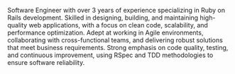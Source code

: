 Software Engineer with over 3 years of experience specializing in Ruby on Rails development. 
Skilled in designing, building, and maintaining high-quality web applications, with a focus on clean code, scalability, and performance optimization. 
Adept at working in Agile environments, collaborating with cross-functional teams, and delivering robust solutions that meet business requirements. 
Strong emphasis on code quality, testing, and continuous improvement, using RSpec and TDD methodologies to ensure software reliability.
